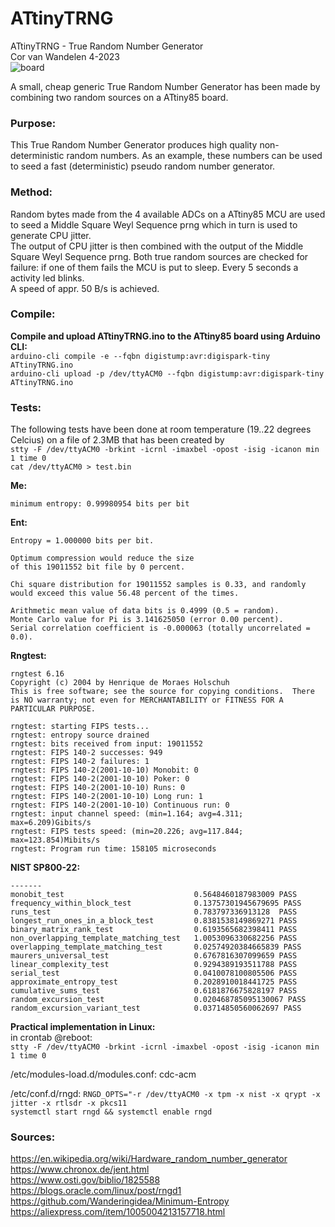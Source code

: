 # ATtinyTRNG
ATtinyTRNG - True Random Number Generator<br>
Cor van Wandelen 4-2023<br>
![board](https://user-images.githubusercontent.com/42114791/236681679-c37b7d7e-ece2-4589-a5ea-2ed1f0db1bc8.jpg)

A small, cheap generic True Random Number Generator has been made by combining two random sources on a ATtiny85 board.

### Purpose:<br>
This True Random Number Generator produces high quality non-deterministic random numbers. As an example, these numbers can be used to seed a fast (deterministic) pseudo random number generator.

### Method:<br>
Random bytes made from the 4 available ADCs on a ATtiny85 MCU are used to seed a Middle Square Weyl Sequence prng which in turn is used to generate CPU jitter.<br>
The output of CPU jitter is then combined with the output of the Middle Square Weyl Sequence prng.
Both true random sources are checked for failure: if one of them fails the MCU is put to sleep. Every 5 seconds a activity led blinks.<br>
A speed of appr. 50 B/s is achieved.

### Compile:<br>
**Compile and upload ATtinyTRNG.ino to the ATtiny85 board using Arduino CLI:**<br>
`arduino-cli compile -e --fqbn digistump:avr:digispark-tiny ATtinyTRNG.ino`<br>
`arduino-cli upload -p /dev/ttyACM0 --fqbn digistump:avr:digispark-tiny ATtinyTRNG.ino`<br>

### Tests:<br>
The following tests have been done at room temperature (19..22 degrees Celcius) on a file of 2.3MB that has been created by<br>
`stty -F /dev/ttyACM0 -brkint -icrnl -imaxbel -opost -isig -icanon min 1 time 0`<br> 
`cat /dev/ttyACM0 > test.bin`<br>

**Me:**<br>
```
minimum entropy: 0.99980954 bits per bit
```
**Ent:**<br>
```            
Entropy = 1.000000 bits per bit.

Optimum compression would reduce the size
of this 19011552 bit file by 0 percent.

Chi square distribution for 19011552 samples is 0.33, and randomly
would exceed this value 56.48 percent of the times.

Arithmetic mean value of data bits is 0.4999 (0.5 = random).
Monte Carlo value for Pi is 3.141625050 (error 0.00 percent).
Serial correlation coefficient is -0.000063 (totally uncorrelated = 0.0).
```
**Rngtest:**<br>
```
rngtest 6.16
Copyright (c) 2004 by Henrique de Moraes Holschuh
This is free software; see the source for copying conditions.  There is NO warranty; not even for MERCHANTABILITY or FITNESS FOR A PARTICULAR PURPOSE.

rngtest: starting FIPS tests...
rngtest: entropy source drained
rngtest: bits received from input: 19011552
rngtest: FIPS 140-2 successes: 949
rngtest: FIPS 140-2 failures: 1
rngtest: FIPS 140-2(2001-10-10) Monobit: 0
rngtest: FIPS 140-2(2001-10-10) Poker: 0
rngtest: FIPS 140-2(2001-10-10) Runs: 0
rngtest: FIPS 140-2(2001-10-10) Long run: 1
rngtest: FIPS 140-2(2001-10-10) Continuous run: 0
rngtest: input channel speed: (min=1.164; avg=4.311; max=6.209)Gibits/s
rngtest: FIPS tests speed: (min=20.226; avg=117.844; max=123.854)Mibits/s
rngtest: Program run time: 158105 microseconds
```
**NIST SP800-22:**<br>
```
-------
monobit_test                             0.5648460187983009 PASS
frequency_within_block_test              0.13757301945679695 PASS
runs_test                                0.783797336913128  PASS
longest_run_ones_in_a_block_test         0.8381538149869271 PASS
binary_matrix_rank_test                  0.6193565682398411 PASS
non_overlapping_template_matching_test   1.0053096330682256 PASS
overlapping_template_matching_test       0.02574920384665839 PASS
maurers_universal_test                   0.6767816307099659 PASS
linear_complexity_test                   0.9294389193511788 PASS
serial_test                              0.0410078100805506 PASS
approximate_entropy_test                 0.2028910018441725 PASS
cumulative_sums_test                     0.6181876675828197 PASS
random_excursion_test                    0.020468785095130067 PASS
random_excursion_variant_test            0.03714850560062697 PASS
```
**Practical implementation in Linux:**<br>
in crontab @reboot:<br>
`stty -F /dev/ttyACM0 -brkint -icrnl -imaxbel -opost -isig -icanon min 1 time 0`<br>

/etc/modules-load.d/modules.conf: cdc-acm

/etc/conf.d/rngd: `RNGD_OPTS="-r /dev/ttyACM0 -x tpm -x nist -x qrypt -x jitter -x rtlsdr -x pkcs11`<br>
`systemctl start rngd && systemctl enable rngd`

### Sources:<br>
https://en.wikipedia.org/wiki/Hardware_random_number_generator<br>
https://www.chronox.de/jent.html<br>
https://www.osti.gov/biblio/1825588<br>
https://blogs.oracle.com/linux/post/rngd1<br>
https://github.com/Wanderingidea/Minimum-Entropy<br>
https://aliexpress.com/item/1005004213157718.html
